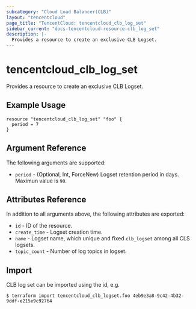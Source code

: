 ```yaml
---
subcategory: "Cloud Load Balancer(CLB)"
layout: "tencentcloud"
page_title: "TencentCloud: tencentcloud_clb_log_set"
sidebar_current: "docs-tencentcloud-resource-clb_log_set"
description: |-
  Provides a resource to create an exclusive CLB Logset.
---
```


# tencentcloud_clb_log_set

Provides a resource to create an exclusive CLB Logset.

## Example Usage

```hcl
resource "tencentcloud_clb_log_set" "foo" {
  period = 7
}
```

## Argument Reference

The following arguments are supported:

* `period` - (Optional, Int, ForceNew) Logset retention period in days. Maximun value is `90`.

## Attributes Reference

In addition to all arguments above, the following attributes are exported:

* `id` - ID of the resource.
* `create_time` - Logset creation time.
* `name` - Logset name, which unique and fixed `clb_logset` among all CLS logsets.
* `topic_count` - Number of log topics in logset.


## Import

CLB log set can be imported using the id, e.g.

```
$ terraform import tencentcloud_clb_logset.foo 4eb9e3a8-9c42-4b32-9ddf-e215e9c92764
```

